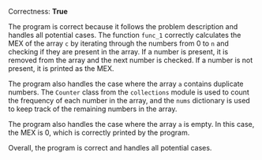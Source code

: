 Correctness: **True**

The program is correct because it follows the problem description and handles all potential cases. The function `func_1` correctly calculates the MEX of the array `c` by iterating through the numbers from 0 to `n` and checking if they are present in the array. If a number is present, it is removed from the array and the next number is checked. If a number is not present, it is printed as the MEX.

The program also handles the case where the array `a` contains duplicate numbers. The `Counter` class from the `collections` module is used to count the frequency of each number in the array, and the `nums` dictionary is used to keep track of the remaining numbers in the array.

The program also handles the case where the array `a` is empty. In this case, the MEX is 0, which is correctly printed by the program.

Overall, the program is correct and handles all potential cases.